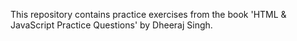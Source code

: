 This repository contains practice exercises from the book 'HTML & JavaScript Practice Questions' by Dheeraj Singh. 